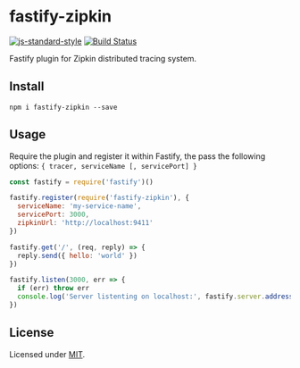 # fastify-zipkin

[![js-standard-style](https://img.shields.io/badge/code%20style-standard-brightgreen.svg?style=flat)](http://standardjs.com/)  [![Build Status](https://travis-ci.org/fastify/fastify-zipkin.svg?branch=master)](https://travis-ci.org/fastify/fastify-zipkin)

Fastify plugin for Zipkin distributed tracing system.

## Install
```
npm i fastify-zipkin --save
```

## Usage
Require the plugin and register it within Fastify, the pass the following options: `{ tracer, serviceName [, servicePort] }`

```js
const fastify = require('fastify')()

fastify.register(require('fastify-zipkin'), {
  serviceName: 'my-service-name',
  servicePort: 3000,
  zipkinUrl: 'http://localhost:9411'
})

fastify.get('/', (req, reply) => {
  reply.send({ hello: 'world' })
})

fastify.listen(3000, err => {
  if (err) throw err
  console.log('Server listenting on localhost:', fastify.server.address().port)
})
```

## License

Licensed under [MIT](./LICENSE).
